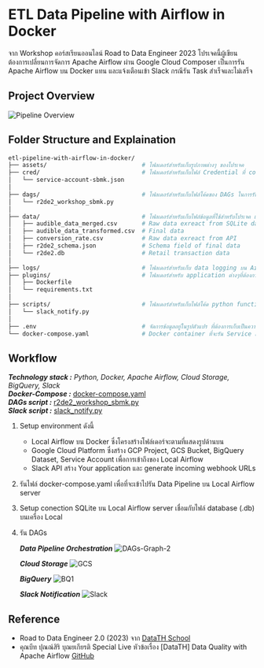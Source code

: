 # ETL Data Pipeline with Airflow in Docker
จาก Workshop คอร์สเรียนออนไลน์ Road to Data Engineer 2023 โปรเจคนี้ผู้เขียนต้องการเปลี่ยนการจัดการ Apache Airflow ผ่าน Google Cloud Composer เป็นการรัน Apache Airflow บน Docker แทน และแจ้งเตือนเข้า Slack กรณีรัน Task สำเร็จและไม่เสร็จ

## Project Overview
![Pipeline Overview](https://github.com/user-attachments/assets/ef352ab0-9fc7-49ea-aeee-61f6556d2e2e)

## Folder Structure and Explaination
```bash
etl-pipeline-with-airflow-in-docker/
├── assets/                           # โฟลเดอร์สำหรับเก็บรูปภาพต่างๆ ของโปรเจค
├── cred/                             # โฟลเดอร์สำหรับเก็บไฟล์ Credential ที่ connection กับ GCP
│   └── service-account-sbmk.json
│
├── dags/                             # โฟลเดอร์สำหรับเก็บไฟล์โค้ดของ DAGs ในการรัน Data pipeline บน Airflow
│   └── r2de2_workshop_sbmk.py
│
├── data/                             # โฟลเดอร์สำหรับเก็บไฟล์ข้อมูลที่ใช้สำหรับโปรเจค และผลลัพธ์จากการทำโปรเจค
│   ├── audible_data_merged.csv       # Raw data exreact from SQLite database (r2de2.db)
│   ├── audible_data_transformed.csv  # Final data
│   ├── conversion_rate.csv           # Raw data exreact from API
│   ├── r2de2_schema.json             # Schema field of final data
│   └── r2de2.db                      # Retail transaction data
│
├── logs/                             # โฟลเดอร์สำหรับเก็บ data logging บน Airflow
├── plugins/                          # โฟลเดอร์สำหรับ application ต่างๆที่ต้องการรันบน Airflow ผ่าน Dockerfile
│   ├── Dockerfile
│   └── requirements.txt
│
├── scripts/                          # โฟลเดอร์สำหรับเก็บไฟล์โค้ด python function เพิ่มเติมที่จะรันผ่าน Dags
│   └── slack_notify.py
│
├── .env                              # จัดการข้อมูลอยู่ในรูปตัวแปร ที่ต้องการเก็บเป็นความลับ
└── docker-compose.yaml               # Docker container ที่จะรัน Service แบบทีละหลายบน Airflow
```

## Workflow
_**Technology stack :** Python, Docker, Apache Airflow, Cloud Storage, BigQuery, Slack_\
_**Docker-Compose :**_ [docker-compose.yaml](https://github.com/suben-mk/etl-pipeline-with-airflow-in-docker/blob/main/docker-compose.yaml)\
_**DAGs script :**_ [r2de2_workshop_sbmk.py](https://github.com/suben-mk/etl-pipeline-with-airflow-in-docker/blob/main/dags/r2de2_workshop_sbmk.py)\
_**Slack script :**_ [slack_notify.py](https://github.com/suben-mk/etl-pipeline-with-airflow-in-docker/blob/main/scripts/slack_notify.py)

  1. Setup environment ดังนี้
     * Local Airflow บน Docker ซึ่งโครงสร้างโฟล์เดอร์จะตามที่แสดงรูปด้านบน
     * Google Cloud Platform ซึ่งสร้าง GCP Project, GCS Bucket, BigQuery Dataset, Service Account เพื่อการเข้าถึงของ Local Airflow
     * Slack API สร้าง Your application และ generate incoming webhook URLs
  3. รันไฟล์ docker-compose.yaml เพื่อที่จะเข้าไปรัน Data Pipeline บน Local Airflow server
  4. Setup conection SQLite บน Local Airflow server เชื่อมกับไฟล์ database (.db) บนเครื่อง Local
  5. รัน DAGs
     
     _**Data Pipeline Orchestration**_
     ![DAGs-Graph-2](https://github.com/user-attachments/assets/56e0a0b4-eb02-4e3e-b341-5ffeec9ecb7a)

     _**Cloud Storage**_
     ![GCS](https://github.com/user-attachments/assets/e1aef720-0b27-4340-91a4-acfc111ada5b)

     _**BigQuery**_
     ![BQ1](https://github.com/user-attachments/assets/4964c78f-fae6-43bc-a39e-5ec372ea2c05)

     _**Slack Notification**_
     ![Slack](https://github.com/user-attachments/assets/7f2684f7-a137-4551-9ece-a0d7b98974fb)

## Reference
* Road to Data Engineer 2.0 (2023) จาก [DataTH School](https://school.datath.com/)
* คุณบีท ปุณณ์สิริ บุณยเกียรติ Special Live หัวข้อเรื่อง [DataTH] Data Quality with Apache Airflow [GitHub](https://github.com/punsiriboo/data-quality-with-apache-airflow)
